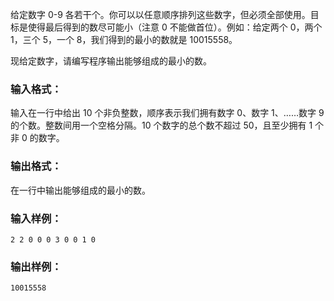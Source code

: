 <!-- Title
组个最小数 (20)
-->
给定数字 0-9 各若干个。你可以以任意顺序排列这些数字，但必须全部使用。目标是使得最后得到的数尽可能小（注意 0 不能做首位）。例如：给定两个 0，两个
1，三个 5，一个 8，我们得到的最小的数就是 10015558。

现给定数字，请编写程序输出能够组成的最小的数。

### 输入格式：

输入在一行中给出 10 个非负整数，顺序表示我们拥有数字 0、数字 1、……数字 9 的个数。整数间用一个空格分隔。10 个数字的总个数不超过
50，且至少拥有 1 个非 0 的数字。

### 输出格式：

在一行中输出能够组成的最小的数。

### 输入样例：

    
    
    2 2 0 0 0 3 0 0 1 0
    

### 输出样例：

    
    
    10015558
    

